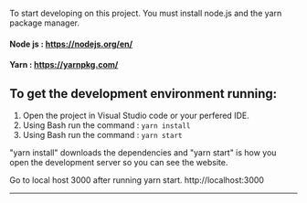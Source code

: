 To start developing on this project. You must install node.js and the yarn package manager.

#### Node js : https://nodejs.org/en/
#### Yarn : https://yarnpkg.com/



## To get the development environment running: 
1. Open the project in Visual Studio code or your perfered IDE. 
2. Using Bash run the command :  `yarn install`
3. Using Bash run the command : `yarn start`

"yarn install" downloads the dependencies and "yarn start" is how you open the development server so you can see the website. 

Go to local host 3000 after running yarn start. http://localhost:3000

----
